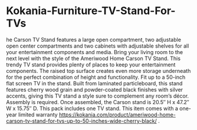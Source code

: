 # Kokania-Furniture-TV-Stand-For-TVs
he Carson TV Stand features a large open compartment, two adjustable open center compartments and two cabinets with adjustable shelves for all your entertainment components and media. Bring your living room to the next level with the style of the Ameriwood Home Carson TV Stand. This trendy TV stand provides plenty of places to keep your entertainment components. The raised top surface creates even more storage underneath for the perfect combination of height and functionality. Fit up to a 50-inch flat screen TV in the stand. Built from laminated particleboard, this stand features cherry wood grain and powder-coated black finishes with silver accents, giving this TV stand a style sure to complement any room’s décor. Assembly is required. Once assembled, the Carson stand is 20.5″ H x 47.2″ W x 15.75″ D. This pack includes one TV stand. This item comes with a one-year limited warranty https://kokania.com/product/ameriwood-home-carson-tv-stand-for-tvs-up-to-50-inches-wide-cherry-black/ .
